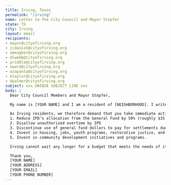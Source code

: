 ```yaml
---
title: Irving, Texas
permalink: "/irving"
name: Letter to the City Council and Mayor Stopfer
state: TX
city: Irving
layout: email
recipients:
- mayor@cityofirving.org
- jcdanish@cityofirving.org
- ameagher@cityofirving.org
- dlwebb@cityofirving.org
- priddle@cityofirving.org
- oward@cityofirving.org
- azapanta@cityofirving.org
- ktaylor@cityofirving.org
- dpalmer@cityofirving.org
subject: xxx UNIQUE SUBJECT LINE xxx
body: |
  Dear City Council Members and Mayor Stopfer,

  My name is [YOUR NAME] and I am a resident of [NEIGHBORHOOD]. I write this letter to urge you to begin defunding the Irving Police Department. Instead of shrinking, IPD is growing exponentially. The Irving Police Department takes an enormous share of the city’s general fund, and that percentage has risen for the last three years. From 2017 to 2020 IPD's budget has grown 14% or roughly $8 million. While IPD makes up 9.1% of the city of Irving's budget, the city's libraries, parks and recreation services, and community development programs take up 3.4%, 1.4%, and 0% respectively. IPD's expenditures are taking away desperately needed resources from essential city programs and services. (Source: City of Irving Fiscal Year 2019-2020 Budget).

  As Irving residents, we therefore demand that you take immediate action to ensure the following:
  1. Reduce IPD’s allocation from the General Fund by 50% (roughly $35 Million)
  2. Disallow unauthorized overtime by IPD
  3. Discontinue use of general fund dollars to pay for settlements due to police murder, misconduct, and negligence
  4. Invest in housing, jobs, youth programs, restorative justice, and mental health workers to keep the community safe.
  5. Invest in community development initiatives and programs.

  Irving cannot wait any longer for a budget that meets the needs of its residents. The only way to achieve this is to take immediate steps to Defund IPD.

  Thank you,
  [YOUR NAME]
  [YOUR ADDRESS]
  [YOUR EMAIL]
  [YOUR PHONE NUMBER]
---
```

